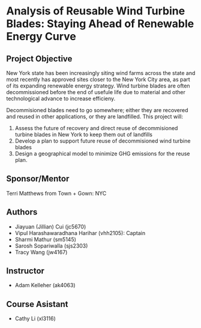 # Analysis of Reusable Wind Turbine Blades: Staying Ahead of Renewable Energy Curve

## Project Objective
New York state has been increasingly siting wind farms across the state and most recently has approved sites closer to the New York City area, as part of its expanding renewable energy strategy. Wind turbine blades are often decommissioned  before the end of usefule life due to material and other technological advance to increase efficieny.

Decommisioned blades need to go somewhere; either they are recovered and reused in other applications, or they are landfilled. This project will:

1. Assess the future of recovery and direct reuse of decommisioned turbine blades in New York to keep them out of landfills
2. Develop a plan to support future reuse of decommisioned wind turbine blades
3. Design a geographical model to minimize GHG emissions for the reuse plan.

## Sponsor/Mentor
Terri Matthews from Town + Gown: NYC

## Authors
- Jiayuan (Jillian) Cui (jc5670) 
- Vipul Harashawaradhana Harihar (vhh2105): Captain
- Sharmi Mathur (sm5145)
- Sarosh Sopariwalla (sjs2303)
- Tracy Wang (jw4167)

## Instructor
- Adam Kelleher (ak4063)

## Course Asistant
- Cathy Li (xl3116)
